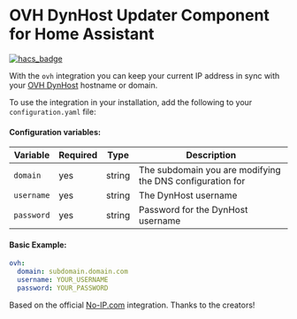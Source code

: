 # OVH DynHost Updater Component for Home Assistant

[![hacs_badge](https://img.shields.io/badge/HACS-Custom-orange.svg)](https://github.com/custom-components/hacs)

With the `ovh` integration you can keep your current IP address in sync with your [OVH DynHost](https://docs.ovh.com/ie/en/domains/hosting_dynhost/)  hostname or domain.  

To use the integration in your installation, add the following to your `configuration.yaml` file:

#### Configuration variables:
| Variable |  Required  |  Type  | Description |
| -------- | ---------- | ----------- | ----------- |
| `domain` | yes | string |  The subdomain you are modifying the DNS configuration for |
| `username` | yes | string | The DynHost username |
| `password` | yes | string | Password for the DynHost username |
#### Basic Example:

```yaml
ovh:
  domain: subdomain.domain.com
  username: YOUR_USERNAME
  password: YOUR_PASSWORD
```
Based on the official [No-IP.com](https://github.com/home-assistant/core/tree/dev/homeassistant/components/no_ip) integration. Thanks to the creators!
